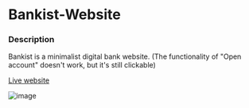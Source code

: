 # Bankist-Website
 
### Description

Bankist is a minimalist digital bank website. 
(The functionality of "Open account" doesn't work, but it's still clickable)

[Live website](https://denis-voronov-bankist-website.netlify.app/)

![image](https://user-images.githubusercontent.com/112426363/210156863-850022de-ff74-4239-a217-87d320dc1c9b.png)
